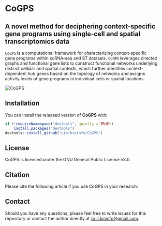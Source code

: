 # CoGPS

## A novel method for deciphering context-specific gene programs using single-cell and spatial transcriptomics data

`CoGPS` is a computational framework for characterizing context-specific gene programs within scRNA-seq and ST datasets. `CoGPS` leverages directed graphs and functional gene lists to construct functional networks underlying distinct cellular and spatial contexts, which further identifies context-dependent hub genes based on the topology of networks and assigns activity levels of gene programs to individual cells or spatial locations.

![CoGPS](https://upload-images.jianshu.io/upload_images/14476738-78ef249acf7cf569.jpg?imageMogr2/auto-orient/strip%7CimageView2/2/w/1240)

## Installation

You can install the released version of **CoGPS** with:

```r
if (!requireNamespace("devtools", quietly = TRUE))
    install.packages("devtools")
devtools::install_github("Lin-bioinfo/CoGPS")
```

## License

CoGPS is licensed under the GNU General Public License v3.0.

## Citation

Please cite the following article if you use CoGPS in your research: 

## Contact

Should you have any questions, please feel free to write issues for this repository or contact the author directly at [lin.li.bioinfo@gmail.com](lin.li.bioinfo@gmail.com).
